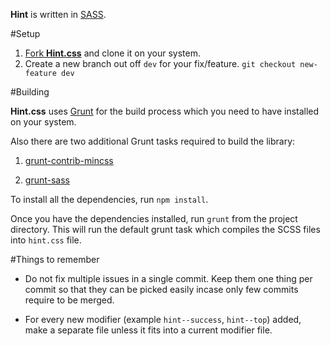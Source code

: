 **Hint** is written in [SASS](http://sass-lang.com/).

#Setup
1. [Fork **Hint.css**](https://help.github.com/articles/fork-a-repo) and clone it on your system.
2. Create a new branch out off `dev` for your fix/feature. `git checkout new-feature dev`

#Building

**Hint.css** uses [Grunt](http://gruntjs.com/) for the build process which you need to have installed on your system.

Also there are two additional Grunt tasks required to build the library:

1. [grunt-contrib-mincss](https://npmjs.org/package/grunt-contrib-mincss)

2. [grunt-sass](https://npmjs.org/package/grunt-sass)

To install all the dependencies, run `npm install`.

Once you have the dependencies installed, run `grunt` from the project directory. This will run the default grunt task which compiles the SCSS files into `hint.css` file.

#Things to remember
- Do not fix multiple issues in a single commit. Keep them one thing per commit so that they can be picked easily incase only few commits require to be merged.

- For every new modifier (example `hint--success`, `hint--top`) added, make a separate file unless it fits into a current modifier file.